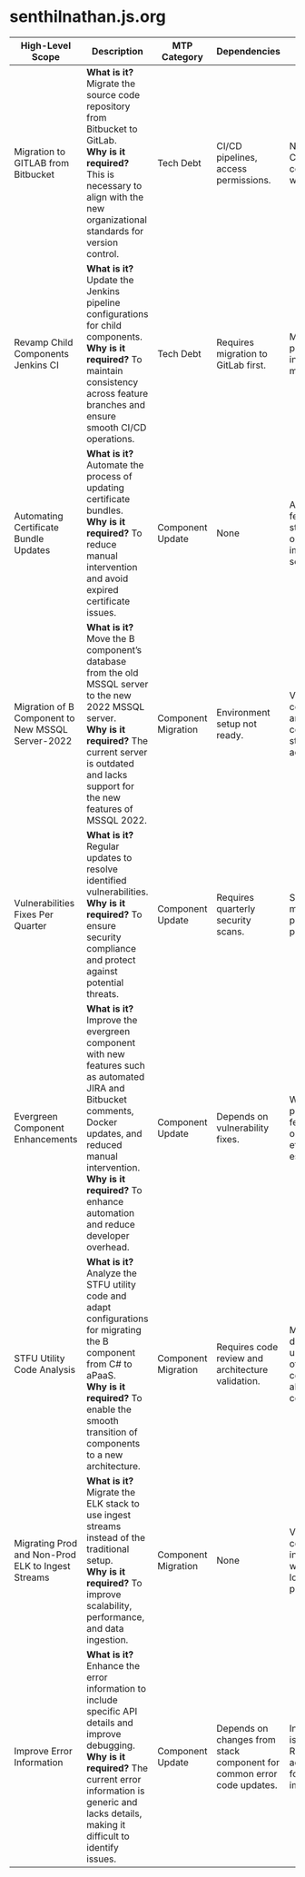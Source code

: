 # senthilnathan.js.org


| **High-Level Scope**                               | **Description**                                                                                                                                                                  | **MTP Category**    | **Dependencies**                                                                       | **Notes**                                                                                              |
|---------------------------------------------------|----------------------------------------------------------------------------------------------------------------------------------------------------------------------------------|--------------------|---------------------------------------------------------------------------------------|-------------------------------------------------------------------------------------------------------|
| Migration to GITLAB from Bitbucket                 | **What is it?** Migrate the source code repository from Bitbucket to GitLab. <br> **Why is it required?** This is necessary to align with the new organizational standards for version control. | Tech Debt          | CI/CD pipelines, access permissions.                                                  | Need to ensure CI/CD (Jenkins) compatibility with GitLab.                                             |
| Revamp Child Components Jenkins CI                 | **What is it?** Update the Jenkins pipeline configurations for child components. <br> **Why is it required?** To maintain consistency across feature branches and ensure smooth CI/CD operations. | Tech Debt          | Requires migration to GitLab first.                                                  | Must validate pipeline integrity post-migration.                                                     |
| Automating Certificate Bundle Updates              | **What is it?** Automate the process of updating certificate bundles. <br> **Why is it required?** To reduce manual intervention and avoid expired certificate issues.                | Component Update   | None                                                                                  | A nice-to-have feature to streamline operations and improve security.                                 |
| Migration of B Component to New MSSQL Server-2022  | **What is it?** Move the B component’s database from the old MSSQL server to the new 2022 MSSQL server. <br> **Why is it required?** The current server is outdated and lacks support for the new features of MSSQL 2022. | Component Migration | Environment setup not ready.                                                         | Verify compatibility and update connection strings accordingly.                                       |
| Vulnerabilities Fixes Per Quarter                  | **What is it?** Regular updates to resolve identified vulnerabilities. <br> **Why is it required?** To ensure security compliance and protect against potential threats.               | Component Update   | Requires quarterly security scans.                                                   | Schedule to move fixes to production post-testing.                                                    |
| Evergreen Component Enhancements                   | **What is it?** Improve the evergreen component with new features such as automated JIRA and Bitbucket comments, Docker updates, and reduced manual intervention. <br> **Why is it required?** To enhance automation and reduce developer overhead. | Component Update   | Depends on vulnerability fixes.                                                        | Work on prioritizing new features based on impact and effort estimates.                               |
| STFU Utility Code Analysis                         | **What is it?** Analyze the STFU utility code and adapt configurations for migrating the B component from C# to aPaaS. <br> **Why is it required?** To enable the smooth transition of components to a new architecture. | Component Migration | Requires code review and architecture validation.                                     | May require a deeper understanding of C# codebase and aPaaS compatibility.                            |
| Migrating Prod and Non-Prod ELK to Ingest Streams   | **What is it?** Migrate the ELK stack to use ingest streams instead of the traditional setup. <br> **Why is it required?** To improve scalability, performance, and data ingestion.   | Component Migration | None                                                                                  | Validate compatibility of ingest streams with existing logging patterns.                             |
| Improve Error Information                          | **What is it?** Enhance the error information to include specific API details and improve debugging. <br> **Why is it required?** The current error information is generic and lacks details, making it difficult to identify issues. | Component Update   | Depends on changes from stack component for common error code updates.               | Initial analysis is completed. Requires additional effort for implementation.                         |
